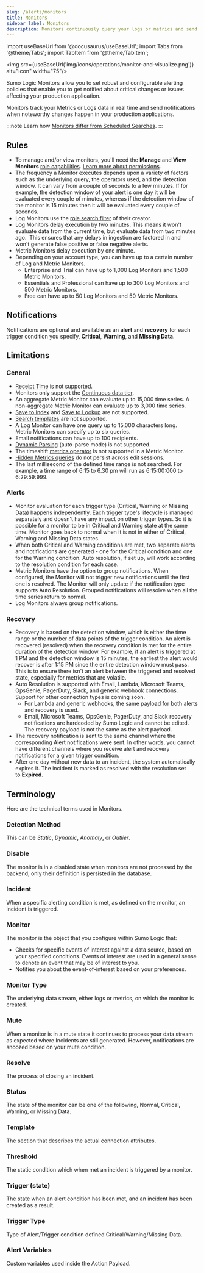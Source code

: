 ```yaml
---
slug: /alerts/monitors
title: Monitors
sidebar_label: Monitors
description: Monitors continuously query your logs or metrics and send notifications when specific events occur, such as critical, warning, and missing data.
---
```


import useBaseUrl from '@docusaurus/useBaseUrl';
import Tabs from '@theme/Tabs';
import TabItem from '@theme/TabItem';

<img src={useBaseUrl('img/icons/operations/monitor-and-visualize.png')} alt="icon" width="75"/>

Sumo Logic Monitors allow you to set robust and configurable alerting policies that enable you to get notified about critical changes or issues affecting your production application.

Monitors track your Metrics or Logs data in real time and send notifications when noteworthy changes happen in your production applications.

:::note
Learn how [Monitors differ from Scheduled Searches](/docs/alerts/difference-from-scheduled-searches).
:::

## Rules

* To manage and/or view monitors, you'll need the **Manage** and **View Monitors** [role capabilities](/docs/manage/users-roles/roles/role-capabilities.md). [Learn more about permissions](/docs/alerts/monitors/edit-settings/#monitors-folder-permissions).
* The frequency a Monitor executes depends upon a variety of factors such as the underlying query, the operators used, and the detection window. It can vary from a couple of seconds to a few minutes. If for example, the detection window of your alert is one day it will be evaluated every couple of minutes, whereas if the detection window of the monitor is 15 minutes then it will be evaluated every couple of seconds.
* Log Monitors use the [role search filter](/docs/manage/users-roles/roles/construct-search-filter-for-role.md) of their creator.
* Log Monitors delay execution by two minutes. This means it won't evaluate data from the current time, but evaluate data from two minutes ago.  This ensures that any delays in ingestion are factored in and won't generate false positive or false negative alerts.
* Metric Monitors delay execution by one minute.
* Depending on your account type, you can have up to a certain number of Log and Metric Monitors.
  * Enterprise and Trial can have up to 1,000 Log Monitors and 1,500 Metric Monitors.
  * Essentials and Professional can have up to 300 Log Monitors and 500 Metric Monitors.
  * Free can have up to 50 Log Monitors and 50 Metric Monitors.

## Notifications

Notifications are optional and available as an **alert** and **recovery** for each trigger condition you specify, **Critical**, **Warning**, and **Missing Data**.

## Limitations

### General

* [Receipt Time](../../search/get-started-with-search/build-search/use-receipt-time.md) is not supported.
* Monitors only support the [Continuous data tier](/docs/manage/partitions-data-tiers/data-tiers.md).
* An aggregate Metric Monitor can evaluate up to 15,000 time series. A non-aggregate Metric Monitor can evaluate up to 3,000 time series.
* [Save to Index](../scheduled-searches/save-to-index.md) and [Save to Lookup](../scheduled-searches/save-to-lookup.md) are not supported.
* [Search templates](../../search/get-started-with-search/build-search/search-templates.md) are not supported.
* A Log Monitor can have one query up to 15,000 characters long. Metric Monitors can specify up to six queries.
* Email notifications can have up to 100 recipients.
* [Dynamic Parsing](../../search/get-started-with-search/build-search/dynamic-parsing.md) (auto-parse mode) is not supported.
* The timeshift [metrics operator](/docs/metrics/metrics-operators) is not supported in a Metric Monitor.
* [Hidden Metrics queries](../../metrics/metrics-queries/metrics-explorer.md) do not persist across edit sessions.
* The last millisecond of the defined time range is not searched. For example, a time range of 6:15 to 6.30 pm will run as 6:15:00:000 to 6:29:59:999.

### Alerts

* Monitor evaluation for each trigger type (Critical, Warning or Missing Data) happens independently. Each trigger type's lifecycle is managed separately and doesn't have any impact on other trigger types. So it is possible for a monitor to be in Critical and Warning state at the same time. Monitor goes back to normal when it is not in either of Critical, Warning and Missing Data states.
* When both Critical and Warning conditions are met, two separate alerts and notifications are generated - one for the Critical condition and one for the Warning condition. Auto resolution, if set up, will work according to the resolution condition for each case. 
* Metric Monitors have the option to group notifications. When configured, the Monitor will not trigger new notifications until the first one is resolved. The Monitor will only update if the notification type supports Auto Resolution. Grouped notifications will resolve when all the time series return to normal.
* Log Monitors always group notifications.

### Recovery

* Recovery is based on the detection window, which is either the time range or the number of data points of the trigger condition. An alert is recovered (resolved) when the recovery condition is met for the entire duration of the detection window. For example, if an alert is triggered at 1 PM and the detection window is 15 minutes, the earliest the alert would recover is after 1:15 PM since the entire detection window must pass. This is to ensure there isn't an alert between the triggered and resolved state, especially for metrics that are volatile.
* Auto Resolution is supported with Email, Lambda, Microsoft Teams, OpsGenie, PagerDuty, Slack, and generic webhook connections. Support for other connection types is coming soon.
  * For Lambda and generic webhooks, the same payload for both alerts and recovery is used.
  * Email, Microsoft Teams, OpsGenie, PagerDuty, and Slack recovery notifications are hardcoded by Sumo Logic and cannot be edited. The recovery payload is not the same as the alert payload.
* The recovery notification is sent to the same channel where the corresponding Alert notifications were sent. In other words, you cannot have different channels where you receive alert and recovery notifications for a given trigger condition.
* After one day without new data to an incident, the system automatically expires it. The incident is marked as resolved with the resolution set to **Expired**.


## Terminology

Here are the technical terms used in Monitors.

### Detection Method  
This can be _Static_, _Dynamic_, _Anomaly_, or _Outlier_.

### Disable
The monitor is in a disabled state when monitors are not processed by the backend, only their definition is persisted in the database.

### Incident  
When a specific alerting condition is met, as defined on the monitor, an incident is triggered.

### Monitor  
The monitor is the object that you configure within Sumo Logic that:
  * Checks for specific events of interest against a data source, based on your specified conditions. Events of interest are used in a general sense to denote an event that may be of interest to you.
  * Notifies you about the event-of-interest based on your preferences.

### Monitor Type  
The underlying data stream, either logs or metrics, on which the monitor is created.

### Mute  
When a monitor is in a mute state it continues to process your data stream as expected where Incidents are still generated. However, notifications are snoozed based on your mute condition.

### Resolve  
The process of closing an incident.

### Status  
The state of the monitor can be one of the following, Normal, Critical, Warning, or Missing Data.

### Template  
The section that describes the actual connection attributes.

### Threshold  
The static condition which when met an incident is triggered by a monitor.

### Trigger (state)  
The state when an alert condition has been met, and an incident has been created as a result.

### Trigger Type  
Type of Alert/Trigger condition defined Critical/Warning/Missing Data.

### Alert Variables  
Custom variables used inside the Action Payload.

